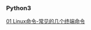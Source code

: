 ### Python3 

[01 Linux命令-常见的几个终端命令](https://github.com/ZONEZS-Python/Python3/blob/master/01%20Linux%E5%91%BD%E4%BB%A4-%E5%B8%B8%E8%A7%81%E7%9A%84%E5%87%A0%E4%B8%AA%E7%BB%88%E7%AB%AF%E5%91%BD%E4%BB%A4.md)
